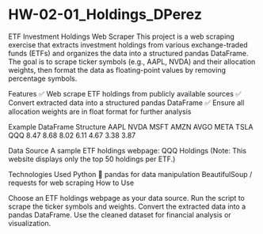 # HW-02-01_Holdings_DPerez
ETF Investment Holdings Web Scraper
This project is a web scraping exercise that extracts investment holdings from various exchange-traded funds (ETFs) and organizes the data into a structured pandas DataFrame. The goal is to scrape ticker symbols (e.g., AAPL, NVDA) and their allocation weights, then format the data as floating-point values by removing percentage symbols.

Features
✅ Web scrape ETF holdings from publicly available sources
✅ Convert extracted data into a structured pandas DataFrame
✅ Ensure all allocation weights are in float format for further analysis

Example DataFrame Structure
AAPL	NVDA	MSFT	AMZN	AVGO	META	TSLA
QQQ	8.47	8.68	8.02	6.11	4.67	3.38	3.87

Data Source
A sample ETF holdings webpage: QQQ Holdings
(Note: This website displays only the top 50 holdings per ETF.)

Technologies Used
Python 🐍
pandas for data manipulation
BeautifulSoup / requests for web scraping
How to Use

Choose an ETF holdings webpage as your data source.
Run the script to scrape the ticker symbols and weights.
Convert the extracted data into a pandas DataFrame.
Use the cleaned dataset for financial analysis or visualization.
